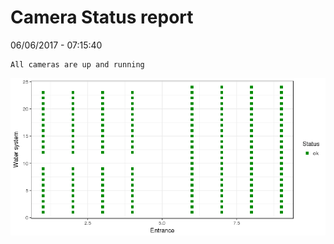 Camera Status report
================
06/06/2017 - 07:15:40

    All cameras are up and running

![](camreport_files/figure-markdown_github/unnamed-chunk-2-1.png)
